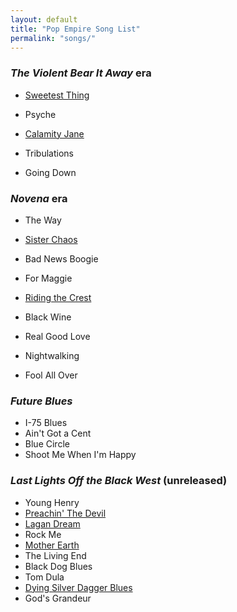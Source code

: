 ```yaml
---
layout: default
title: "Pop Empire Song List"
permalink: "songs/"
---
```


### *The Violent Bear It Away* era ###

 + [Sweetest Thing](songs/sweetest-thing.pdf)
 + Psyche
 + [Calamity Jane](songs/calamity-jane.pdf)
 + Tribulations

 + Going Down

### *Novena* era ###

 + The Way
 + [Sister Chaos](sister-chaos.txt)
 + Bad News Boogie
 + For Maggie
 + [Riding the Crest](RIDING%20THE%20CREST.txt)

 + Black Wine
 + Real Good Love
 + Nightwalking
 + Fool All Over

### *Future Blues* ###

 + I-75 Blues
 + Ain't Got a Cent
 + Blue Circle
 + Shoot Me When I'm Happy

### *Last Lights Off the Black West* (unreleased) ###

 + Young Henry
 + [Preachin' The Devil](songs/preachin-the-devil.pdf)
 + [Lagan Dream](LAGAN%20DREAM.txt)
 + Rock Me
 + [Mother Earth](mother-earth)
 + The Living End
 + Black Dog Blues
 + Tom Dula
 + [Dying Silver Dagger Blues](silver-dagger.txt)
 + God's Grandeur
